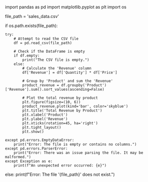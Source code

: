 import pandas as pd
import matplotlib.pyplot as plt
import os

file_path = 'sales_data.csv'

if os.path.exists(file_path):

    try:
        # Attempt to read the CSV file
        df = pd.read_csv(file_path)

        # Check if the DataFrame is empty
        if df.empty:
            print("The CSV file is empty.")
        else:
            # Calculate the 'Revenue' column
            df['Revenue'] = df['Quantity'] * df['Price']

            # Group by 'Product' and sum the 'Revenue'
            product_revenue = df.groupby('Product')['Revenue'].sum().sort_values(ascending=False)

            # Plot the total revenue by product
            plt.figure(figsize=(10, 6))
            product_revenue.plot(kind='bar', color='skyblue')
            plt.title('Total Revenue by Product')
            plt.xlabel('Product')
            plt.ylabel('Revenue')
            plt.xticks(rotation=45, ha='right')
            plt.tight_layout()
            plt.show()

    except pd.errors.EmptyDataError:
        print("Error: The file is empty or contains no columns.")
    except pd.errors.ParserError:
        print("Error: There was an issue parsing the file. It may be malformed.")
    except Exception as e:
        print(f"An unexpected error occurred: {e}")
else:
    print(f"Error: The file '{file_path}' does not exist.")
